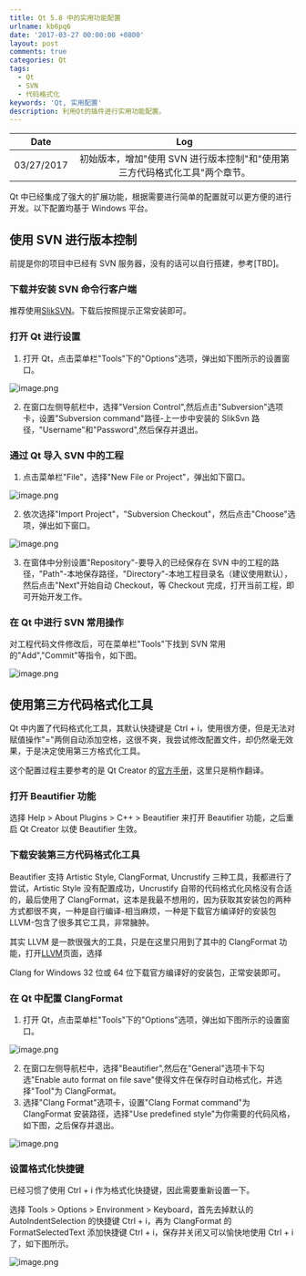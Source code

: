 ```yaml
---
title: Qt 5.8 中的实用功能配置
urlname: kb6pq6
date: '2017-03-27 00:00:00 +0800'
layout: post
comments: true
categories: Qt
tags:
  - Qt
  - SVN
  - 代码格式化
keywords: 'Qt, 实用配置'
description: 利用Qt的插件进行实用功能配置。
---
```


|    Date    |                                     Log                                     |
| :--------: | :-------------------------------------------------------------------------: |
| 03/27/2017 | 初始版本，增加"使用 SVN 进行版本控制"和"使用第三方代码格式化工具"两个章节。 |

Qt 中已经集成了强大的扩展功能，根据需要进行简单的配置就可以更方便的进行开发。以下配置均基于 Windows 平台。

## 使用 SVN 进行版本控制

前提是你的项目中已经有 SVN 服务器，没有的话可以自行搭建，参考[TBD]。

### 下载并安装 SVN 命令行客户端

推荐使用[SlikSVN](https://sliksvn.com/download/)。下载后按照提示正常安装即可。

### 打开 Qt 进行设置

1. 打开 Qt，点击菜单栏"Tools"下的"Options"选项，弹出如下图所示的设置窗口。

![image.png](https://cdn.nlark.com/yuque/0/2019/png/182657/1575440239388-be68ae19-ccea-4767-a0aa-66d7d99af9da.png#align=left&display=inline&height=677&name=image.png&originHeight=677&originWidth=1178&size=105310&status=done&style=none&width=1178)

2. 在窗口左侧导航栏中，选择"Version Control",然后点击"Subversion"选项卡，设置"Subversion command"路径-上一步中安装的 SlikSvn 路径，"Username"和"Password",然后保存并退出。

### 通过 Qt 导入 SVN 中的工程

1. 点击菜单栏"File"，选择"New File or Project"，弹出如下窗口。

![image.png](https://cdn.nlark.com/yuque/0/2019/png/182657/1575440346832-96128373-e3af-42e9-877c-0341b124c797.png#align=left&display=inline&height=629&name=image.png&originHeight=629&originWidth=962&size=85193&status=done&style=none&width=962)

2. 依次选择"Import Project"，"Subversion Checkout"，然后点击"Choose"选项，弹出如下窗口。

![image.png](https://cdn.nlark.com/yuque/0/2019/png/182657/1575440378311-0ced6759-7122-4060-92cb-a21d594e9f44.png#align=left&display=inline&height=573&name=image.png&originHeight=573&originWidth=882&size=80786&status=done&style=none&width=882)

3. 在窗体中分别设置"Repository"-要导入的已经保存在 SVN 中的工程的路径，"Path"-本地保存路径，"Directory"-本地工程目录名（建议使用默认），然后点击"Next"开始自动 Checkout，等 Checkout 完成，打开当前工程，即可开始开发工作。

### 在 Qt 中进行 SVN 常用操作

对工程代码文件修改后，可在菜单栏"Tools"下找到 SVN 常用的"Add","Commit"等指令，如下图。

![image.png](https://cdn.nlark.com/yuque/0/2019/png/182657/1575440398604-6260a817-8f50-416b-ac37-d3bb7f06f34c.png#align=left&display=inline&height=781&name=image.png&originHeight=781&originWidth=977&size=210113&status=done&style=none&width=977)

## 使用第三方代码格式化工具

Qt 中内置了代码格式化工具，其默认快捷键是 Ctrl + i，使用很方便，但是无法对赋值操作"="两侧自动添加空格，这很不爽，我尝试修改配置文件，却仍然毫无效果，于是决定使用第三方格式化工具。

这个配置过程主要参考的是 Qt Creator 的[官方手册](http://doc.qt.io/qtcreator/creator-beautifier.html)，这里只是稍作翻译。

### 打开 Beautifier 功能

选择 Help > About Plugins > C++ > Beautifier 来打开 Beautifier 功能，之后重启 Qt Creator 以使 Beautifier 生效。

### 下载安装第三方代码格式化工具

Beautifier 支持 Artistic Style, ClangFormat, Uncrustify 三种工具，我都进行了尝试，Artistic Style 没有配置成功，Uncrustify 自带的代码格式化风格没有合适的，最后使用了 ClangFormat，这本是我最不想用的，因为获取其安装包的两种方式都很不爽，一种是自行编译-相当麻烦，一种是下载官方编译好的安装包 LLVM-包含了很多其它工具，非常臃肿。

其实 LLVM 是一款很强大的工具，只是在这里只用到了其中的 ClangFormat 功能，打开[LLVM](http://releases.llvm.org/download.html)页面，选择

Clang for Windows 32 位或 64 位下载官方编译好的安装包，正常安装即可。

### 在 Qt 中配置 ClangFormat

1. 打开 Qt，点击菜单栏"Tools"下的"Options"选项，弹出如下图所示的设置窗口。

![image.png](https://cdn.nlark.com/yuque/0/2019/png/182657/1575440424321-012b41a0-fc18-4ffe-8e55-920b51fd416b.png#align=left&display=inline&height=677&name=image.png&originHeight=677&originWidth=1178&size=95656&status=done&style=none&width=1178)

2. 在窗口左侧导航栏中，选择"Beautifier",然后在"General"选项卡下勾选"Enable auto format on file save"使得文件在保存时自动格式化，并选择"Tool"为 ClangFormat。
3. 选择"Clang Format"选项卡，设置"Clang Format command"为 ClangFormat 安装路径，选择"Use predefined style"为你需要的代码风格，如下图，之后保存并退出。

![image.png](https://cdn.nlark.com/yuque/0/2019/png/182657/1575440448145-ed66c2da-2ece-4773-b1f3-0bedc3286748.png#align=left&display=inline&height=677&name=image.png&originHeight=677&originWidth=1178&size=108392&status=done&style=none&width=1178)

### 设置格式化快捷键

已经习惯了使用 Ctrl + i 作为格式化快捷键，因此需要重新设置一下。

选择 Tools > Options > Environment > Keyboard，首先去掉默认的 AutoIndentSelection 的快捷键 Ctrl + i，再为 ClangFormat 的 FormatSelectedText 添加快捷键 Ctrl + i，保存并关闭又可以愉快地使用 Ctrl + i 了，如下图所示。

![image.png](https://cdn.nlark.com/yuque/0/2019/png/182657/1575440471310-0ee910d2-b3e5-4747-adc6-a710d582a4b5.png#align=left&display=inline&height=677&name=image.png&originHeight=677&originWidth=1178&size=113437&status=done&style=none&width=1178)
